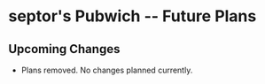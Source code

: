 septor's Pubwich -- Future Plans
===================

Upcoming Changes
-------------------------------------------------
* Plans removed. No changes planned currently.